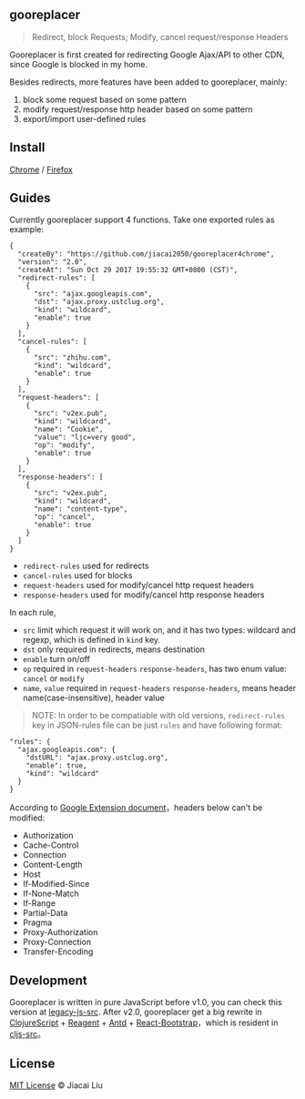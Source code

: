 
## gooreplacer

> Redirect, block Requests; Modify, cancel request/response Headers

Gooreplacer is first created for redirecting Google Ajax/API to other CDN, since Google is blocked in my home.

Besides redirects, more features have been added to gooreplacer, mainly:

1. block some request based on some pattern
2. modify request/response http header based on some pattern
3. export/import user-defined rules

## Install

[Chrome](https://chrome.google.com/webstore/detail/gooreplacer/jnlkjeecojckkigmchmfoigphmgkgbip) / [Firefox](https://addons.mozilla.org/firefox/addon/gooreplacer/)

## Guides

Currently gooreplacer support 4 functions. Take one exported rules as example:

```
{
  "createBy": "https://github.com/jiacai2050/gooreplacer4chrome",
  "version": "2.0",
  "createAt": "Sun Oct 29 2017 19:55:32 GMT+0800 (CST)",
  "redirect-rules": [
    {
      "src": "ajax.googleapis.com",
      "dst": "ajax.proxy.ustclug.org",
      "kind": "wildcard",
      "enable": true
    }
  ],
  "cancel-rules": [
    {
      "src": "zhihu.com",
      "kind": "wildcard",
      "enable": true
    }
  ],
  "request-headers": [
    {
      "src": "v2ex.pub",
      "kind": "wildcard",
      "name": "Cookie",
      "value": "ljc=very good",
      "op": "modify",
      "enable": true
    }
  ],
  "response-headers": [
    {
      "src": "v2ex.pub",
      "kind": "wildcard",
      "name": "content-type",
      "op": "cancel",
      "enable": true
    }
  ]
}
```

- `redirect-rules` used for redirects
- `cancel-rules` used for blocks
- `request-headers` used for modify/cancel http request headers
- `response-headers` used for modify/cancel http response headers

In each rule, 

- `src` limit which request it will work on, and it has two types: wildcard and regexp, which is defined in `kind` key.
- `dst` only required in redirects, means destination
- `enable` turn on/off
- `op` required in `request-headers` `response-headers`, has two enum value: `cancel` or `modify`
- `name`, `value` required in `request-headers` `response-headers`, means header name(case-insensitive), header value

> NOTE: In order to be compatiable with old versions, `redirect-rules` key in JSON-rules file can be just `rules` and have following format:

```
"rules": {
  "ajax.googleapis.com": {
    "dstURL": "ajax.proxy.ustclug.org",
    "enable": true,
    "kind": "wildcard"
  }
}
```

According to [Google Extension document](https://developer.chrome.com/extensions/webRequest)，headers below can't be modified:

- Authorization
- Cache-Control
- Connection
- Content-Length
- Host
- If-Modified-Since
- If-None-Match
- If-Range
- Partial-Data
- Pragma
- Proxy-Authorization
- Proxy-Connection
- Transfer-Encoding


## Development

Gooreplacer is written in pure JavaScript before v1.0, you can check this version at [legacy-js-src](legacy-js-src).
After v2.0, gooreplacer get a big rewrite in [ClojureScript](https://github.com/clojure/clojurescript) + [Reagent](https://github.com/reagent-project/reagent) + [Antd](https://ant.design/) + [React-Bootstrap](https://react-bootstrap.github.io/)，which is resident in [cljs-src](cljs-src)。


## License

[MIT License](http://liujiacai.net/license/MIT.html?year=2015) © Jiacai Liu

